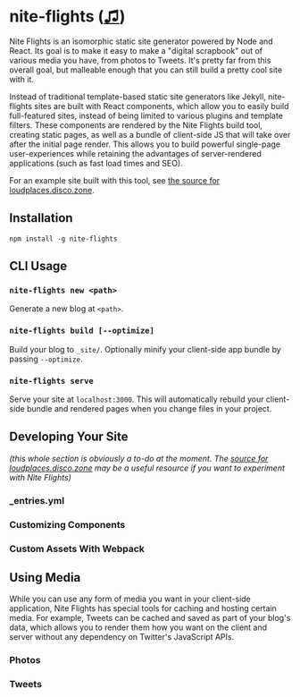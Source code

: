 # nite-flights ([♫](https://www.youtube.com/watch?v=T9uIHjbt8zw))

Nite Flights is an isomorphic static site generator powered by Node and React. Its goal is to make it easy to make a "digital scrapbook" out of various media you have, from photos to Tweets. It's pretty far from this overall goal, but malleable enough that you can still build a pretty cool site with it.

Instead of traditional template-based static site generators like Jekyll, nite-flights sites are built with React components, which allow you to easily build full-featured sites, instead of being limited to various plugins and template filters. These components are rendered by the Nite Flights build tool, creating static pages, as well as a bundle of client-side JS that will take over after the initial page render. This allows you to build powerful single-page user-experiences while retaining the advantages of server-rendered applications (such as fast load times and SEO).

For an example site built with this tool, see [the source for loudplaces.disco.zone](https://github.com/thomasboyt/loudplaces.disco.zone).

## Installation

```
npm install -g nite-flights
```

## CLI Usage

### `nite-flights new <path>`

Generate a new blog at `<path>`.

### `nite-flights build [--optimize]`

Build your blog to `_site/`. Optionally minify your client-side app bundle by passing `--optimize`.

### `nite-flights serve`

Serve your site at `localhost:3000`. This will automatically rebuild your client-side bundle and rendered pages when you change files in your project.

## Developing Your Site

*(this whole section is obviously a to-do at the moment. The [source for loudplaces.disco.zone](https://github.com/thomasboyt/loudplaces.disco.zone) may be a useful resource if you want to experiment with Nite Flights)*

### _entries.yml

### Customizing Components

### Custom Assets With Webpack

## Using Media

While you can use any form of media you want in your client-side application, Nite Flights has special tools for caching and hosting certain media. For example, Tweets can be cached and saved as part of your blog's data, which allows you to render them how you want on the client and server without any dependency on Twitter's JavaScript APIs.

### Photos

### Tweets
